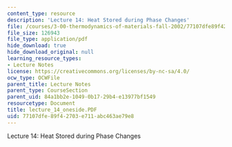 ```yaml
---
content_type: resource
description: 'Lecture 14: Heat Stored during Phase Changes'
file: /courses/3-00-thermodynamics-of-materials-fall-2002/77107dfe89f42703e711abc463ae79e8_lecture_14_oneside.PDF
file_size: 126943
file_type: application/pdf
hide_download: true
hide_download_original: null
learning_resource_types:
- Lecture Notes
license: https://creativecommons.org/licenses/by-nc-sa/4.0/
ocw_type: OCWFile
parent_title: Lecture Notes
parent_type: CourseSection
parent_uid: 84a1bb2e-1049-0b17-29b4-e13977bf1549
resourcetype: Document
title: lecture_14_oneside.PDF
uid: 77107dfe-89f4-2703-e711-abc463ae79e8
---
```

Lecture 14: Heat Stored during Phase Changes